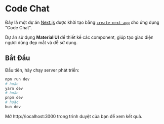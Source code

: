 # Code Chat

Đây là một dự án [Next.js](https://nextjs.org/) được khởi tạo bằng [`create-next-app`](https://github.com/vercel/next.js/tree/canary/packages/create-next-app) cho ứng dụng "Code Chat".

Dự án sử dụng **Material UI** để thiết kế các component, giúp tạo giao diện người dùng đẹp mắt và dễ sử dụng.

## Bắt Đầu

Đầu tiên, hãy chạy server phát triển:

```bash
npm run dev
# hoặc
yarn dev
# hoặc
pnpm dev
# hoặc
bun dev
```

Mở http://localhost:3000 trong trình duyệt của bạn để xem kết quả.
